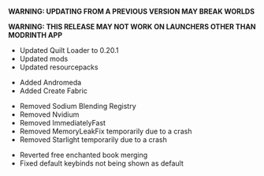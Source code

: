 **WARNING: UPDATING FROM A PREVIOUS VERSION MAY BREAK WORLDS**

**WARNING: THIS RELEASE MAY NOT WORK ON LAUNCHERS OTHER THAN MODRINTH APP**

- Updated Quilt Loader to 0.20.1
- Updated mods
- Updated resourcepacks


* Added Andromeda
* Added Create Fabric


- Removed Sodium Blending Registry
- Removed Nvidium
- Removed ImmediatelyFast
- Removed MemoryLeakFix temporarily due to a crash
- Removed Starlight temporarily due to a crash


* Reverted free enchanted book merging
* Fixed default keybinds not being shown as default